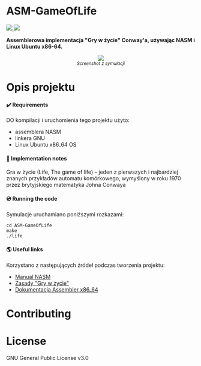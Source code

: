 # ASM-GameOfLife
<a href="https://github.com/PyvesB/ASM-GameOfLife/blob/master/LICENSE">
<img src ="https://img.shields.io/github/license/PyvesB/ASM-GameOfLife.svg" />
</a>
<a href="https://github.com/PyvesB/ASM-GameOfLife/network">
<img src ="https://img.shields.io/github/forks/PyvesB/ASM-GameOfLife.svg" />
</a>

**Assemblerowa implementacja "Gry w życie" Conway'a, używając NASM i Linux Ubuntu x86-64.**

<p align="center">
<img src ="https://github.com/PyvesB/asm-game-of-life/blob/master/screenshot.png?raw=true" />
<br/>
<i><sub>Screenshot z symulacji</sub></i>
</p>

# Opis projektu

#### :heavy_check_mark: Requirements

DO kompilacji i uruchomienia tego projektu użyto:
- assemblera NASM
- linkera GNU
- Linux Ubuntu x86_64 OS


#### :page_facing_up: Implementation notes

Gra w życie (Life, The game of life) – jeden z pierwszych i najbardziej znanych przykładów automatu komórkowego, wymyślony w roku 1970 przez brytyjskiego matematyka Johna Conwaya

#### :cd: Running the code

Symulacje uruchamiano poniższymi rozkazami:
```
cd ASM-GameOfLife
make
./life
```

#### :earth_americas: Useful links

Korzystano z następujących źródeł podczas tworzenia projektu:
- [Manual NASM](http://www.nasm.us/xdoc/2.13.01/html/nasmdoc0.html)
- [Zasady "Gry w życie"](https://en.wikipedia.org/wiki/Conway%27s_Game_of_Life)
- [Dokumentacja Assembler x86_64](http://www.egr.unlv.edu/~ed/assembly64.pdf)

# Contributing


# License 

GNU General Public License v3.0
